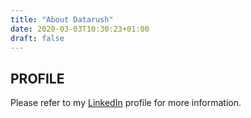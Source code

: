 ```yaml
---
title: "About Datarush"
date: 2020-03-03T10:30:23+01:00
draft: false
---
```


## PROFILE

Please refer to my [LinkedIn](https://www.linkedin.com/in/jeroen-van-de-erve/) profile for more information.